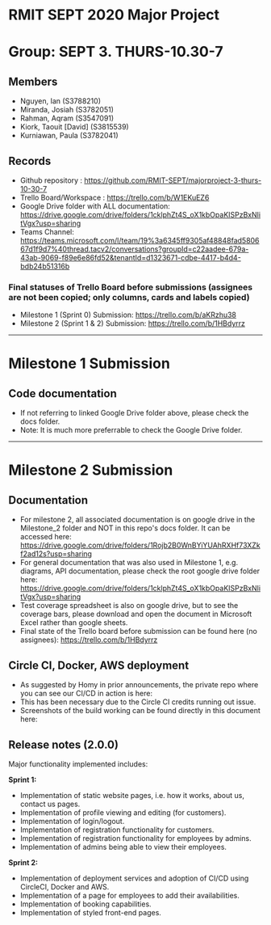 # RMIT SEPT 2020 Major Project

# Group: SEPT 3. THURS-10.30-7

## Members
* Nguyen, Ian (S3788210)
* Miranda, Josiah (S3782051)
* Rahman, Aqram (S3547091)
* Kiork, Taouit [David] (S3815539)
* Kurniawan, Paula (S3782041)

## Records

* Github repository : https://github.com/RMIT-SEPT/majorproject-3-thurs-10-30-7
* Trello Board/Workspace : https://trello.com/b/W1EKuEZ6
* Google Drive folder with ALL documentation: https://drive.google.com/drive/folders/1cklphZt4S_oX1kbOpaKISPzBxNlitVgx?usp=sharing
* Teams Channel: https://teams.microsoft.com/l/team/19%3a6345ff9305af48848fad580667d1f9d7%40thread.tacv2/conversations?groupId=c22aadee-679a-43ab-9069-f89e6e86fd52&tenantId=d1323671-cdbe-4417-b4d4-bdb24b51316b

### Final statuses of Trello Board before submissions (assignees are not been copied; only columns, cards and labels copied)

* Milestone 1 (Sprint 0) Submission: https://trello.com/b/aKRzhu38
* Milestone 2 (Sprint 1 & 2) Submission: https://trello.com/b/1HBdyrrz
  
***  

# Milestone 1 Submission
## Code documentation

* If not referring to linked Google Drive folder above, please check the docs folder. 
* Note: It is much more preferrable to check the Google Drive folder.

***

# Milestone 2 Submission
## Documentation
* For milestone 2, all associated documentation is on google drive in the Milestone_2 folder and NOT in this repo's docs folder. It can be accessed here: https://drive.google.com/drive/folders/1Rojb2B0WnBYiYUAhRXHf73XZkf2ad12s?usp=sharing
* For general documentation that was also used in Milestone 1, e.g. diagrams, API documentation, please check the root google drive folder here: https://drive.google.com/drive/folders/1cklphZt4S_oX1kbOpaKISPzBxNlitVgx?usp=sharing 
* Test coverage spreadsheet is also on google drive, but to see the coverage bars, please download and open the document in Microsoft Excel rather than google sheets. 
* Final state of the Trello board before submission can be found here (no assignees): https://trello.com/b/1HBdyrrz
  

## Circle CI, Docker, AWS deployment
* As suggested by Homy in prior announcements, the private repo where you can see our CI/CD in action is here: 
* This has been necessary due to the Circle CI credits running out issue.  
* Screenshots of the build working can be found directly in this document here: 
   

## Release notes  (2.0.0)

Major functionality implemented includes:

**Sprint 1:**
* Implementation of static website pages, i.e. how it works, about us, contact us pages.
* Implementation of profile viewing and editing (for customers).
* Implementation of login/logout. 
* Implementation of registration functionality for customers. 
* Implementation of registration functionality for employees by admins. 
* Implementation of admins being able to view their employees.

**Sprint 2:**
* Implementation of deployment services and adoption of CI/CD using CircleCI, Docker and AWS. 
* Implementation of a page for employees to add their availabilities. 
* Implementation of booking capabilities. 
* Implementation of styled front-end pages. 






